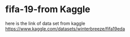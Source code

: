 # fifa-19-from Kaggle 
here is the link of data set from kaggle https://www.kaggle.com/datasets/winterbreeze/fifa19eda
